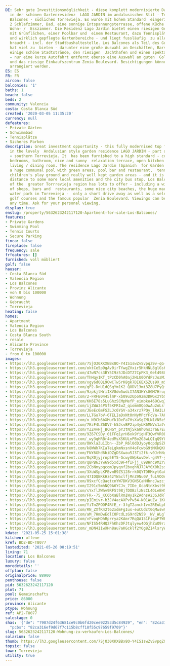 ```yaml
---
DE: Sehr gute Investitionsmöglichkeit - diese komplett modernisierte Dachgeschosswohnung
  in der schönen Gartenresidenz  LAGO JARDIN im andalusischen Stil - Teil von Los
  Balcones - südliches Torrevieja. Es wurde mit hohem Standard  eingerichtet - bietet
  2 Schlafzimmer, Bad, eine sonnige Entspannungsterrasse, offene Küche und ein schönes
  Wohn- /  Esszimmer. Die Residenz Lago Jardin bietet einen riesigen Gemeinschaftspool
  mit Grünflächen, einer Poolbar und  einem Restaurant, dazu Tennisplätze, ein Kinderspielplatz
  und wirklich gepflegte Gartenbereiche - und liegt fussläufig  zu allem was man so
  braucht - incl. der Stadtbushaltestelle. Los Balcones als Teil des Großraums Torrrevieja
  hat viel zu  bieten - darunter eine große Auswahl an Geschäften, Bars und Restaurants,
  einige schöne Stadtstrände, den riesigen  Jachthafen und einen spektakulären Wasserpark
  - nur eine kurze Autofahrt entfernt ebenso eine Auswahl an guten  Golfplätzen -
  und das riesige Einkaufszentrum Zenia Boulevard. Besichtigungen können jederzeit
  arrangiert werden.
ES: ES
FR: FR
aircon: false
balconies: '1'
baths: 1
beach: false
beds: 2
community: Valencia
costa: Costa Blanca Süd
created: '2020-03-05 11:35:20'
currency: null
defeatures:
- Private Gärten
- Schwimmbad
- Tennisplätze
- Sicheres Parken
description: Great investment opportunity - this fully modernised top floor apartment
  in the lovely  Andalusian style garden residence LAGO JARDIN - part of Los Balcones
  - southern Torrevieja. It  has been furnished to a high standard - comes with 2
  bedrooms, bathroom, nice and sunny  relaxation terrace, open kitchen and a nice
  living / dining room. The residence Lago Jardin (Spanish  for Garden Lake) is offering
  a huge communal pool with green areas, pool bar and restaurant,  tennis courts,
  children's play ground and really well kept garden areas - and it is in a very short  walking
  distance to some more local amenities and the city bus stop. Los Balcones as part
  of the  greater Torrrevieja region has lots to offer - including a wide selection
  of shops, bars and  restaurants, some nice city beaches, the huge marina and a spectacular
  water park in Torrevieja -  only a short drive away as well as a selection of international
  golf courses and the famous popular  Zenia Boulevard. Viewings can be arranged at
  any time. Ask for your personal viewing.
display: true
enslug: /property/5632623242117120-Apartment-for-sale-Los-Balcones/
features:
- Private Gardens
- Swimming Pool
- Tennis Courts
- Secure Parking
finca: false
fireplace: false
frequency: sale
frfeatures: []
furnished: voll möbliert
golf: false
hauser:
- Costa Blanca Süd
- Valencia Region
- Los Balcones
- Provinz Alicante
- von 0 bis 100000
- Wohnung
- Gebraucht
- Torrevieja
heating: false
homes:
- Apartment
- Valencia Region
- Los Balcones
- Costa Blanca South
- resale
- Alicante Province
- Torrevieja
- from 0 to 100000
images:
- https://lh3.googleusercontent.com/7SjO30XKXBBx8O-Y4IS1swZvSvpqZ9v-qG-zxEXm5OfhWWekmaXHtzie9akR10Kd-fjD-zi_Vy3mP6KWe6Ku81um14xt6Ky9=w640-rj-e30-l100
- https://lh3.googleusercontent.com/oktCe5p9gAv0irTYwgZVxir5HkHNL8glGsKcuUrt8amkCgoR9p7qE3acSA8pqd7AjD2KfNxHNXYsj_BVX1OSvmynfR4ud8cTFw=w640-rj-e30-l100
- https://lh3.googleusercontent.com/47wN7cs3BY5I9z5JDcDTZ7CpPK3_0et498UZaMqIhm0zDdAkoDumNrZk0abEvGojL7zleX1MikaKv4Qa5iZOKnlj4Xv8W-kI5A=w640-rj-e30-l100
- https://lh3.googleusercontent.com/ThHqy1KT_tPzCD0hA0aj2HLU0OYdPzJozMJTh9gxYe0r5iz0YDoN9W8WTjlELj9r8V9B7M8BHbs-6MgAZv7uLxfv1c9_SnwbZg=w640-rj-e30-l100
- https://lh3.googleusercontent.com/xgy6dOQL9OwCTw5rK8gk7DI6EXSZUs9X_mSTkY8VSeZOTkCYHL7WPoLLUan11SilKw-5dBG5_8Oys16EHnbde4IKbaCXWTfNpQ=w640-rj-e30-l100
- https://lh3.googleusercontent.com/gP2-DnU1dQSgYm1K2_Q8DV13mi3Z8U7PyQfD5Ea5nBVv49DhBoOr3jxjP50XGcBtVuaVye5K_FE6wC7JQjlRJ1xXheYuLIe2Qg=w640-rj-e30-l100
- https://lh3.googleusercontent.com/9zpkjtHriIXV8dw5wdiI7AN3HYsGGM7Hrug3vnyN5aWzzDRxyItiBDpC9QbgbtsY3mx2rX0WrWpIVWxMlYUTA2kex6HGWWPFJw=w640-rj-e30-l100
- https://lh3.googleusercontent.com/2-FRFB0445lmP-xb09uzUpo92m3DWGxzYbX5j9xVOkwgGLWTcAUghHJTe43HMNAu1soPooFPi61jUSFBTMvuTxzZQs7zKvLKVlI=w640-rj-e30-l100
- https://lh3.googleusercontent.com/KK6E78s5LuGhzSCMpMefP_eimbko469CwqI5LZrnkxVr-RNRtyWZILMY0BEBjeROllC6MQf95TquuwuPQ3lfN6Ynvskcc4iGmQ=w640-rj-e30-l100
- https://lh3.googleusercontent.com/ijZWW34PSf5KFR1wZ_qiomm8QoDwAu2oLslGUKW0yI46x9MelreNxwUYcZ-EwgAoNySoyMe-pY8cuSgNnkfGVyFa2Wl-lg2jxg=w640-rj-e30-l100
- https://lh3.googleusercontent.com/JEeEc6mFSZLJc6YGV-a34xrz7PQy_lRAILP5yInGngPPwamasqYr5a1wE_2KBgglsATLknH2NuxNTqnQmSAwZ2RQIVytwOyL0Q=w640-rj-e30-l100
- https://lh3.googleusercontent.com/LLTGu7bV-6TELIaDxNt0nNyMPcYFcVa-7AKNrnv5XLPUPr4DoNwZWSS8nIf3fzhqeHGM9ibGgwVepAkNbb8w7YH2GQ7VQkqZZHc=w640-rj-e30-l100
- https://lh3.googleusercontent.com/o_N9Cb6bXMuYk1DeFa7HsXaSgZMLN1VN5e56qqzk5WneqJXi4io6xoGuAxIe5e9ZGfnWQNYtrrg_cxkGwFuVCjNZaCDhczEo=w640-rj-e30-l100
- https://lh3.googleusercontent.com/7EzF4LZ6DV7-h5JsvBP2ip4ybK6MNVx1a7c-o0zTdHPnUGB5ury78WYxJXMocRPdcgaUE2e7ZWB8nHu7ixWMz7D9Y6gqMYS_=w640-rj-e30-l100
- https://lh3.googleusercontent.com/YZZ4vHj_BCHGY_pY3tNjSka8h0ns3raE7EwlOaWBgEMIZkDcRwVyaSd_82FtLu3vrowaUUul9NKbdVopHMNCqEHEPFSGcD82kA=w640-rj-e30-l100
- https://lh3.googleusercontent.com/9Z67CSDy_01FFq1yrH6xk9YigHF3QwfVR0BO6kXmv7VnvW7X9iMrhlV42Uyi0sTJ4NpoG8QPhTCvabw4AUpofERhjkbFznYt7aI=w640-rj-e30-l100
- https://lh3.googleusercontent.com/_wy3qHRBr4edMsXSKULnPBo2G3wLQIqQ9Y83VUk9B5psJO4QIQqd32il2hAMU4C5sgVyH-E3weGk2yz_Otdnh8T23rFt4JVK=w640-rj-e30-l100
- https://lh3.googleusercontent.com/OWxlaZu1Ibn--ZbP_R6l0dDJyoyOcpdpSZROZ_0Cgtmg-nrWW81rwHisHoc3MN4mXNLK6niUiAzgf9HHTWxysv919Dk37qa4gv0=w640-rj-e30-l100
- https://lh3.googleusercontent.com/k8WWh7KIaTeLgkmNxsnV4oFcwbG9tMXkQKOaatfyfGTfPjX6ocX5V1HAJcXVCfkKoD8-ui71n8Ir2JAMyLpEG6RPjeUwnNPp=w640-rj-e30-l100
- https://lh3.googleusercontent.com/FNY6Ghd6biDZgDSXwau5J3Ti2fk-v0JrhNgOAxKL0epz-jM33yhr6dZD1mybRot9nI6oPxIBR_GFz_erYWu6aQ-hkNLhMukvABU=w640-rj-e30-l100
- https://lh3.googleusercontent.com/8qX0jyjrnp5ET5-GcwyUWpkwvDel-g4V7-yElaRsLBod8iNOnqGKfrle74CYujRc-L6aXOuJg0H4rVQDi256YeLI4cqbvlPw=w640-rj-e30-l100
- https://lh3.googleusercontent.com/qBPB63Yw69d5xd39F4fIFjj_u9BHnc9MZrw7pXdI76_Nteh69fXiAybuXqshuVTuOvFORGMmmj5Tj8oLvqHDjQYb6D0LRZy9P6A=w640-rj-e30-l100
- https://lh3.googleusercontent.com/2CbNmypqcomJpyqnf2bxghNJ7JAY0X0h2ssvPokOM7kg3ubeATaUWxFyM-3aVImqgaIHUp-_W-HOtvn5ktr_W-ySCI4fTOhC=w640-rj-e30-l100
- https://lh3.googleusercontent.com/3XuWSpLKPBvmB9ZS128rrk0QYTDRMxytGaC1HO3TM5b8_FYDgJrvbxSuEss4UEvtNATQB0r3V_3WEhxmmM_QIkvrkTXjOHmhyw=w640-rj-e30-l100
- https://lh3.googleusercontent.com/47IDQBKkHz4zYWaclfjMnZ9Nu0V_fuLVOOnEG1kVlMGsAJWGfKXNdRch_smwJT_0e3r20aQjwHCjRv3JHSpE_OgZ6YqDoHclXg=w640-rj-e30-l100
- https://lh3.googleusercontent.com/09xcfCcQaqtcnYW7DKV3GNSCaHHhncJwzcjVVy3NOZPrpQGR9JqgE9m9pb56xIVp9NIlEqwGT54Hc-Bzm1Cz5fNcAhyovb3_x_g=w640-rj-e30-l100
- https://lh3.googleusercontent.com/I291c5mhNQ9A6YCJv_7IDe_OcaNtnXbst9KGT-Z8Vk1x2OOvF0uW3r6fdkg9Pv1Ec15bkTFtoz7NM7bdUBVG_9LVvmO2wQzgag=w640-rj-e30-l100
- https://lh3.googleusercontent.com/sYxflZWhv9RFSt98jfDOBzlzNzCL4OLeEH55Ot7dlKMTdQG-YYxoAAv6rmF2uRpyYaJ6C_5IQy6Bj7AGM4P3GM4blrpGYcfu3S8=w640-rj-e30-l100
- https://lh3.googleusercontent.com/FR--75_KC6bXaBlRmIWy1kZAdnsA23SJdRlvMRmRhrEIgLPqqEJ6hZ67i6zoqFIgg5VPhUy-mpl2Qg8XsC1zHl1KzTz7gz_uCQ=w640-rj-e30-l100
- https://lh3.googleusercontent.com/pIEmivr-b3JV4acAXPvPw34-N01WuZw_1K0ARBocq5Ryym7D_2LNoZ4aK7fVedPF8UYaRTjH5oa_1S-NTuCUxIMiNJSEOxQVzw=w640-rj-e30-l100
- https://lh3.googleusercontent.com/YiTnZPODP4RfE_r-3fgT2anchIvm2REuLpEYKer3MDBlkgUD46WVyUjg6epShTD1Yo_B0tLvxfssQMeBaWXCFRChYzHObHoSVg=w640-rj-e30-l100
- https://lh3.googleusercontent.com/RN_ZXfK42t62xdmFgIus-euCUdct0qMwsw9Ay25pzrLfjRjfU-FXwQO_-7oOi477mRVSGpRH4rjtxvNIn4evNk0jRdro20DgAcU=w640-rj-e30-l100
- https://lh3.googleusercontent.com/aM_7HmDwEdlC0PcdLzG9rd2N59__NV_WLgTBZpdRlzo3qo6zKTWCo4EskqU4QCJKoakZgxoW_tFyuTMV6MOFXvrwZLJTLmoyAA=w640-rj-e30-l100
- https://lh3.googleusercontent.com/vFvoqHDhRprrya2KAmr7RqQA151FiquP7WFptMLSirOZNzsEju2Z4rHi50_X42e9PS8GUy-2AANLcDlP4l4fC4lETvC6yp3f=w640-rj-e30-l100
- https://lh3.googleusercontent.com/NFIS54RHQ2FhKhzDFJtqlyew4OGjhZuO9rxcKoEMkZXXCTmdFhBiqS1AzwMUWI2DRBhj1YQCaXhIVPZ9PUBNO97OM9XpPdW66NY=w640-rj-e30-l100
- https://lh3.googleusercontent.com/_mDN4IiwXHn8au7aKGcklf2YOg8ZI4lsryWy4htDK3ydoHtQ3MQSDhNgU7oECTyqwFtsSPkC-gpEfwanytOXsNhumILi7GgNOpM=w640-rj-e30-l100
kdate: '2021-05-25 15:01:38'
kitchen: offene
kref: BD2-BD-T8077
lastedited: '2021-05-26 08:19:51'
living: 71
location: Los Balcones
luxury: false
moredetails: ''
offplan: false
originalprice: 88900
penthouse: false
pid: 5632623242117120
plot: 71
pool: Gemeinschafts
price: 86000
province: Alicante
ptype: Wohnung
ref: AP2-T8077
salestage: 0
shas: '{"de": "7907d24f63681ce9c0b6fd20cee92253d5c84929", "en": "82ca316ef9d67f7c115b8cff18f55c97659f9709",
  "pcbs": "82ca316ef9d67f7c115b8cff18f55c97659f9709"}'
slug: 5632623242117120-Wohnung-zu-verkaufen-Los-Balcones/
solarium: false
thumb: https://lh3.googleusercontent.com/7SjO30XKXBBx8O-Y4IS1swZvSvpqZ9v-qG-zxEXm5OfhWWekmaXHtzie9akR10Kd-fjD-zi_Vy3mP6KWe6Ku81um14xt6Ky9=w400-h240-n-rj-e30-l100
topsix: false
town: Torrevieja
utility: true
---
```

